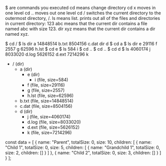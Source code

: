 $ are commands you executed
cd means change directory
cd x moves in one level
cd .. moves out one level
cd / switches the current directory to the outermost directory, /.
ls means list. prints out all of the files and directories in current directory:
123 abc means that the current dir contains a file named abc with size 123.
dir xyz means that the current dir contains a dir named xyz.

$ cd /
$ ls
dir a
14848514 b.txt
8504156 c.dat
dir d
$ cd a
$ ls
dir e
29116 f
2557 g
62596 h.lst
$ cd e
$ ls
584 i
$ cd ..
$ cd ..
$ cd d
$ ls
4060174 j
8033020 d.log
5626152 d.ext
7214296 k

- / (dir)
  - a (dir)
    - e (dir)
      - i (file, size=584)
    - f (file, size=29116)
    - g (file, size=2557)
    - h.lst (file, size=62596)
  - b.txt (file, size=14848514)
  - c.dat (file, size=8504156)
  - d (dir)
    - j (file, size=4060174)
    - d.log (file, size=8033020)
    - d.ext (file, size=5626152)
    - k (file, size=7214296)

const data = [
{
name: "Parent",
totalSize: 0,
size: 10,
children: [
{
name: "Child 1",
totalSize: 0,
size: 5,
children: [
{
name: "Grandchild 1",
totalSize: 0,
size: 2,
children: []
}
]
},
{
name: "Child 2",
totalSize: 0,
size: 3,
children: []
}
]
}
];
